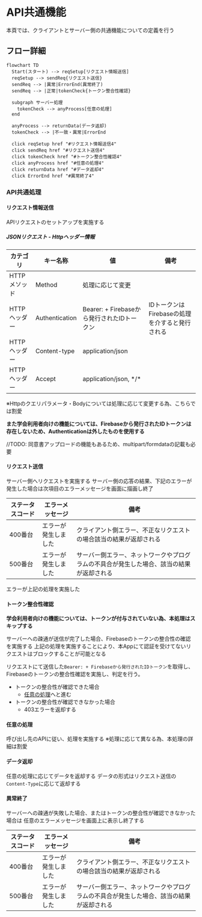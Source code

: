 
# API共通機能

本頁では、クライアントとサーバー側の共通機能についての定義を行う

## フロー詳細

```mermaid 
flowchart TD
  Start(スタート) --> reqSetup[リクエスト情報送信]
  reqSetup --> sendReq{リクエスト送信}
  sendReq --> |異常|ErrorEnd(異常終了)
  sendReq --> |正常|tokenCheck{トークン整合性確認} 
  
  subgraph サーバー処理
    tokenCheck --> anyProcess[任意の処理]
  end

  anyProcess --> returnData(データ返却)
  tokenCheck --> |不一致・異常|ErrorEnd

  click reqSetup href "#リクエスト情報送信4"
  click sendReq href "#リクエスト送信4"
  click tokenCheck href "#トークン整合性確認4"
  click anyProcess href "#任意の処理4"
  click returnData href "#データ返却4"
  click ErrorEnd href "#異常終了4"

```
### API共通処理

#### リクエスト情報送信

APIリクエストのセットアップを実施する

##### JSONリクエスト - Httpヘッダー情報

| カテゴリ | キー名称 | 値 | 備考 |
| ---- | ---- | ---- | ---- |
| HTTPメソッド | Method | 処理に応じて変更 |  |
| HTTPヘッダー | Authentication | Bearer: + Firebaseから発行されたIDトークン | IDトークンはFirebaseの処理を介すると発行される |
| HTTPヘッダー | Content-type | application/json |  |
| HTTPヘッダー | Accept | application/json, \*/\* |  |

※Httpのクエリパラメータ・Bodyについては処理に応じて変更する為、こちらでは割愛

**また学会利用者向けの機能については、Firebaseから発行されたIDトークンは存在しないため、Authenticationは外したものを使用する**

//TODO: 同意書アップロードの機能もあるため、multipart/formdataの記載も必要

#### リクエスト送信

サーバー側へリクエストを実施する
サーバー側の応答の結果、下記のエラーが発生した場合は次項目のエラーメッセージを画面に描画し終了

| ステータスコード | エラーメッセージ | 備考 |
| ---- | ---- | ---- |
| 400番台 | エラーが発生しました | クライアント側エラー、不正なリクエストの場合該当の結果が返却される |
| 500番台 | エラーが発生しました | サーバー側エラー、ネットワークやプログラムの不具合が発生した場合、該当の結果が返却される |

エラーが上記の処理を実施した


#### トークン整合性確認

**学会利用者向けの機能については、トークンが付与されていない為、本処理はスキップする**

サーバーへの疎通が送信が完了した場合、Firebaseのトークンの整合性の確認を実施する
上記の処理を実施することにより、本Appにて認証を受けてないリクエストはブロックすることが可能となる

リクエストにて送信した`Bearer: + Firebaseから発行されたIDトークン`を取得し、
Firebaseのトークンの整合性確認を実施し、判定を行う。

- トークンの整合性が確認できた場合
  - [任意の処理](#任意の処理4)へと進む
- トークンの整合性が確認できなかった場合
  - 403エラーを返却する

#### 任意の処理

呼び出し先のAPIに従い、処理を実施する
※処理に応じて異なる為、本処理の詳細は割愛

#### データ返却

任意の処理に応じてデータを返却する
データの形式はリクエスト送信の`Content-Type`に応じて返却する

#### 異常終了

サーバーへの疎通が失敗した場合、またはトークンの整合性が確認できなかった場合は
任意のエラーメッセージを画面上に表示し終了する

| ステータスコード | エラーメッセージ | 備考 |
| ---- | ---- | ---- |
| 400番台 | エラーが発生しました | クライアント側エラー、不正なリクエストの場合該当の結果が返却される |
| 500番台 | エラーが発生しました | サーバー側エラー、ネットワークやプログラムの不具合が発生した場合、該当の結果が返却される |